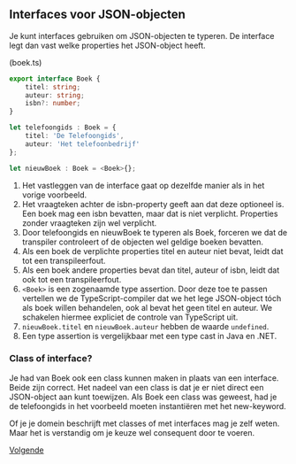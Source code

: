 ## Interfaces voor JSON-objecten

Je kunt interfaces gebruiken om JSON-objecten te typeren. De interface legt dan vast welke properties het JSON-object
heeft.

(boek.ts)
```TypeScript
export interface Boek {
    titel: string;
    auteur: string;
    isbn?: number;
}

let telefoongids : Boek = {
    titel: 'De Telefoongids',
    auteur: 'Het telefoonbedrijf'
};

let nieuwBoek : Boek = <Boek>{};
```

1. Het vastleggen van de interface gaat op dezelfde manier als in het vorige voorbeeld.
2. Het vraagteken achter de isbn-property geeft aan dat deze optioneel is. Een boek mag een isbn bevatten, maar dat is 
   niet verplicht. Properties zonder vraagteken zijn wel verplicht.
3. Door telefoongids en nieuwBoek te typeren als Boek, forceren we dat de transpiler controleert of de objecten wel 
   geldige boeken bevatten.
4. Als een boek de verplichte properties titel en auteur niet bevat, leidt dat tot een transpileerfout.
5. Als een boek andere properties bevat dan titel, auteur of isbn, leidt dat ook tot een transpileerfout.
6. `<Boek>` is een zogenaamde type assertion. Door deze toe te passen vertellen we de TypeScript-compiler dat we het 
   lege JSON-object t&oacute;ch als boek willen behandelen, ook al bevat het geen titel en auteur. We schakelen hiermee
   expliciet de controle van TypeScript uit.
7. `nieuwBoek.titel` en `nieuwBoek.auteur` hebben de waarde `undefined`.
8. Een type assertion is vergelijkbaar met een type cast in Java en .NET.

### Class of interface?

Je had van Boek ook een class kunnen maken in plaats van een interface. Beide zijn correct. Het nadeel van een class is
dat je er niet direct een JSON-object aan kunt toewijzen. Als Boek een class was geweest, had je de telefoongids in het
voorbeeld moeten instanti&euml;ren met het new-keyword. 

Of je je domein beschrijft met classes of met interfaces mag je zelf weten. Maar het is verstandig om je keuze wel 
consequent door te voeren.

[Volgende](23.interfaces.opdracht.md)